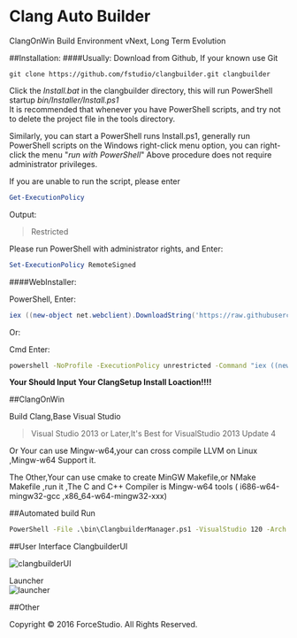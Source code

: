 Clang Auto Builder
===
ClangOnWin Build Environment vNext, Long Term Evolution   

##Installation:
####Usually:
Download from Github, If your known use Git  

```
git clone https://github.com/fstudio/clangbuilder.git clangbuilder
```

Click the *Install.bat* in the clangbuilder directory, this will run PowerShell startup  *bin/Installer/Install.ps1*      
It is recommended that whenever you have PowerShell scripts, and try not to delete the project file in the tools directory.

Similarly, you can start a PowerShell runs Install.ps1, generally run PowerShell scripts on the Windows right-click menu option, you can right-click the menu "*run with PowerShell*"
Above procedure does not require administrator privileges.

If you are unable to run the script, please enter

```powershell
Get-ExecutionPolicy
```

Output:   

> Restricted

Please run PowerShell with administrator rights, and Enter:   

```powershell
Set-ExecutionPolicy RemoteSigned
```


####WebInstaller:

PowerShell, Enter:    
```powershell
iex ((new-object net.webclient).DownloadString('https://raw.githubusercontent.com/fstudio/clangbuilder/master/bin/Installer/WebInstall.ps1'))
```   

Or:  

Cmd Enter:   
```cmd
powershell -NoProfile -ExecutionPolicy unrestricted -Command "iex ((new-object net.webclient).DownloadString('https://raw.githubusercontent.com/fstudio/clangbuilder/master/bin/Installer/WebInstall.ps1'))"
```

**Your Should Input Your ClangSetup Install Loaction!!!!**


##ClangOnWin  

Build Clang,Base Visual Studio
>Visual Studio 2013 or Later,It's Best for VisualStudio 2013 Update 4

Or Your can use Mingw-w64,your can cross compile LLVM on Linux ,Mingw-w64 Support it.

The Other,Your can use cmake to create MinGW Makefile,or NMake Makefile ,run it ,The C and C++ Compiler is Mingw-w64 tools ( i686-w64-mingw32-gcc ,x86_64-w64-mingw32-xxx)


##Automated build
Run    
```cmd
PowerShell -File .\bin\ClangbuilderManager.ps1 -VisualStudio 120 -Arch x64 -Flavor Release -Clear -Static
```



##User Interface
ClangbuilderUI        

![clangbuilderUI](https://raw.githubusercontent.com/fstudio/clangbuilder/master/doc/images/ClangbuilderUI.jpg)

Launcher       
![launcher](https://raw.githubusercontent.com/fstudio/clangbuilder/master/doc/images/launcher.jpg)


##Other

Copyright © 2016 ForceStudio. All Rights Reserved.
